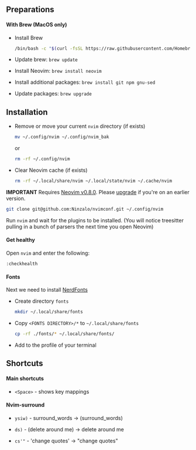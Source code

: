 ## Preparations

#### With Brew (MacOS only)

- Install Brew

  ```sh
  /bin/bash -c "$(curl -fsSL https://raw.githubusercontent.com/Homebrew/install/HEAD/install.sh)"
  ```

- Update brew: `brew update`

- Install Neovim: `brew install neovim`

- Install additional packages: `brew install git npm gnu-sed`

- Update packages: `brew upgrade`

## Installation

- Remove or move your current `nvim` directory (if exists)
  ```sh
  mv ~/.config/nvim ~/.config/nvim_bak
  ```
  or
  ```sh
  rm -rf ~/.config/nvim
  ```

- Clear Neovim cache (if exists)
  ```sh
  rm -rf ~/.local/share/nvim ~/.local/state/nvim ~/.cache/nvim
  ```

**IMPORTANT** Requires [Neovim v0.8.0](https://github.com/neovim/neovim/releases). Please [upgrade](#upgrade-to-latest-release) if you're on an earlier version.

```sh
git clone git@github.com:Ninzalo/nvimconf.git ~/.config/nvim
```

Run `nvim` and wait for the plugins to be installed. (You will notice treesitter pulling in a bunch of parsers the next time you open Neovim)

#### Get healthy

Open `nvim` and enter the following:
```
:checkhealth
```

#### Fonts

Next we need to install [NerdFonts](https://www.nerdfonts.com/font-downloads)

- Create directory `fonts`
  ```sh
  mkdir ~/.local/share/fonts
  ```

- Copy `<FONTS DIRECTORY>/*` to `~/.local/share/fonts`
  ```sh
  cp -rf ./fonts/* ~/.local/share/fonts/
  ```

- Add to the profile of your terminal

## Shortcuts

#### Main shortcuts

- `<Space>` - shows key mappings

#### Nvim-surround

- `ysiw)` - surround_words -> (surround_words)

- `ds)` - (delete around me) -> delete around me

- `cs'"` - 'change quotes' -> "change quotes"
